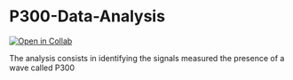 # P300-Data-Analysis

[![Open in Collab](https://colab.research.google.com/assets/colab-badge.svg)](https://colab.research.google.com/github/NacerSebtiMS/P300-Data-Analysis/blob/main/P300_Data_Analysis.ipynb)

The analysis consists in identifying the signals measured the presence of a wave called P300
